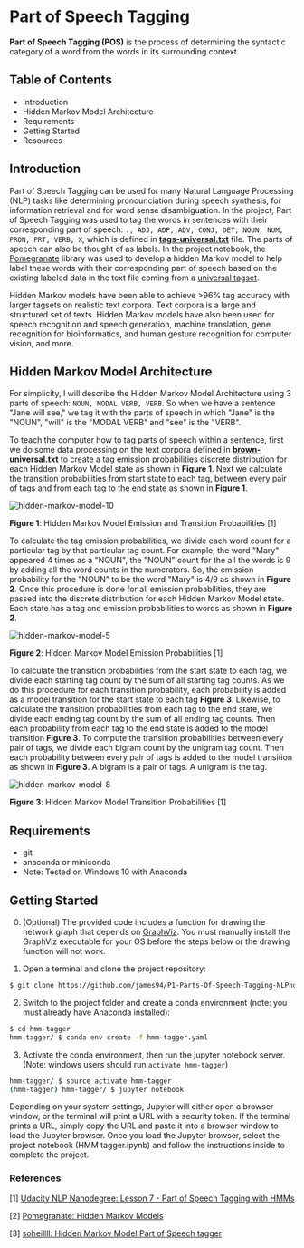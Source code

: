 # Part of Speech Tagging

**Part of Speech Tagging (POS)** is the process of determining the syntactic category of a word from the words in its surrounding context.

## Table of Contents

- Introduction
- Hidden Markov Model Architecture
- Requirements
- Getting Started
- Resources

## Introduction

Part of Speech Tagging can be used for many Natural Language Processing (NLP) tasks like determining pronounciation during speech synthesis, for information retrieval and for word sense disambiguation. In the project, Part of Speech Tagging was used to tag the words in sentences with their corresponding part of speech: `., ADJ, ADP, ADV, CONJ, DET, NOUN, NUM, PRON, PRT, VERB, X`, which is defined in **[tags-universal.txt](tags-universal.txt)** file. The parts of speech can also be thought of as labels. In the project notebook, the [Pomegranate](https://github.com/jmschrei/pomegranate) library was used to develop a hidden Markov model to help label these words with their corresponding part of speech based on the existing labeled data in the text file coming from a [universal tagset](http://www.petrovi.de/data/universal.pdf).

Hidden Markov models have been able to achieve >96% tag accuracy with larger tagsets on realistic text corpora. Text corpora is a large and structured set of texts. Hidden Markov models have also been used for speech recognition and speech generation, machine translation, gene recognition for bioinformatics, and human gesture recognition for computer vision, and more.

## Hidden Markov Model Architecture

For simplicity, I will describe the Hidden Markov Model Architecture using 3 parts of speech: `NOUN, MODAL VERB, VERB`. So when we have a sentence "Jane will see," we tag it with the parts of speech in which "Jane" is the "NOUN", "will" is the "MODAL VERB" and "see" is the "VERB". 

To teach the computer how to tag parts of speech within a sentence, first we do some data processing on the text corpora defined in **[brown-universal.txt](brown-universal.txt)** to create a tag emission probabilities discrete distribution for each Hidden Markov Model state as shown in **Figure 1**. Next we calculate the transition probabilities from start state to each tag, between every pair of tags and from each tag to the end state as shown in **Figure 1**. 

![hidden-markov-model-10](docs/images/hidden-markov-model-10.jpg)

**Figure 1**: Hidden Markov Model Emission and Transition Probabilities [1]

To calculate the tag emission probabilities, we divide each word count for a particular tag by that particular tag count. For example, the word "Mary" appeared 4 times as a "NOUN", the "NOUN" count for the all the words is 9 by adding all the word counts in the numerators. So, the emission probability for the "NOUN" to be the word "Mary" is 4/9 as shown in **Figure 2**. Once this procedure is done for all emission probabilities, they are passed into the discrete distribution for each Hidden Markov Model state. Each state has a tag and emission probabilities to words as shown in **Figure 2**.

![hidden-markov-model-5](docs/images/hidden-markov-model-5.jpg)

**Figure 2**: Hidden Markov Model Emission Probabilities [1]

To calculate the transition probabilities from the start state to each tag, we divide each starting tag count by the sum of all starting tag counts. As we do this procedure for each transition probability, each probability is added as a model transition for the start state to each tag **Figure 3**. Likewise, to calculate the transition probabilities from each tag to the end state, we divide each ending tag count by the sum of all ending tag counts. Then each probability from each tag to the end state is added to the model transition **Figure 3**. To compute the transition probabilities between every pair of tags, we divide each bigram count by the unigram tag count. Then each probability between every pair of tags is added to the model transition as shown in **Figure 3**. A bigram is a pair of tags. A unigram is the tag.

![hidden-markov-model-8](docs/images/hidden-markov-model-8.jpg)

**Figure 3**: Hidden Markov Model Transition Probabilities [1]

## Requirements

- git
- anaconda or miniconda
- Note: Tested on Windows 10 with Anaconda

## Getting Started

0. (Optional) The provided code includes a function for drawing the network graph that depends on [GraphViz](http://www.graphviz.org/). You must manually install the GraphViz executable for your OS before the steps below or the drawing function will not work.

1. Open a terminal and clone the project repository:

~~~bash
$ git clone https://github.com/james94/P1-Parts-Of-Speech-Tagging-NLPnd
~~~

2. Switch to the project folder and create a conda environment (note: you must already have Anaconda installed):

~~~bash
$ cd hmm-tagger
hmm-tagger/ $ conda env create -f hmm-tagger.yaml
~~~

3. Activate the conda environment, then run the jupyter notebook server. (Note: windows users should run `activate hmm-tagger`)

~~~bash
hmm-tagger/ $ source activate hmm-tagger
(hmm-tagger) hmm-tagger/ $ jupyter notebook
~~~

Depending on your system settings, Jupyter will either open a browser window, or the terminal will print a URL with a security token. If the terminal prints a URL, simply copy the URL and paste it into a browser window to load the Jupyter browser. Once you load the Jupyter browser, select the project notebook (HMM tagger.ipynb) and follow the instructions inside to complete the project.

### References

[1] [Udacity NLP Nanodegree: Lesson 7 - Part of Speech Tagging with HMMs](https://www.udacity.com/course/natural-language-processing-nanodegree--nd892)

[2] [Pomegranate: Hidden Markov Models](https://pomegranate.readthedocs.io/en/latest/HiddenMarkovModel.html)

[3] [soheillll: Hidden Markov Model Part of Speech tagger](https://github.com/soheillll/Hidden-Markov-Model-POS)